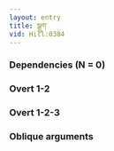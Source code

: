 ```yaml
---
layout: entry
title: སྒྲུག་
vid: Hill:0384
---
```

### Dependencies (N = 0)


### Overt 1-2


### Overt 1-2-3


### Oblique arguments
